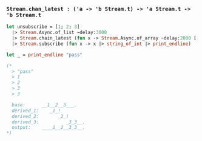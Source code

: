 ### `Stream.chan_latest : ('a -> 'b Stream.t) -> 'a Stream.t -> 'b Stream.t`

```ocaml
let unsubscribe = [1; 2; 3]
  |> Stream.Async.of_list ~delay:3000
  |> Stream.chain_latest (fun x -> Stream.Async.of_array ~delay:2000 [|x; x|])
  |> Stream.subscribe (fun x -> x |> string_of_int |> print_endline)

let _ = print_endline "pass"

(*
  > "pass"
  > 1
  > 2
  > 3
  > 3

  base:      __1__2__3___.
  derived_1:    _1_!
  derived_2:       _2_!
  derived_3:          _3_3__.
  output:    ____1__2__3_3__.
*)
```